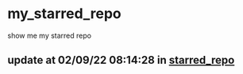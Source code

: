 # my_starred_repo
show me my starred repo

update at 02/09/22 08:14:28 in [starred_repo](./index.html)
---

